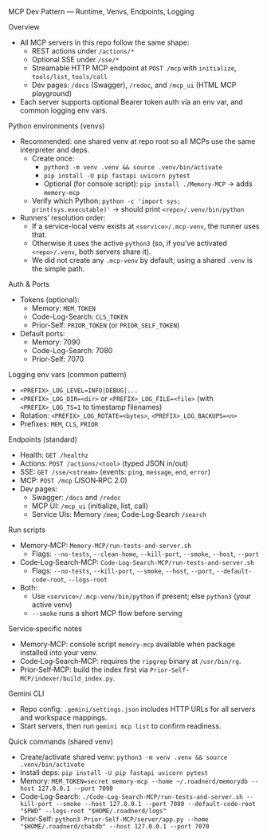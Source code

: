 MCP Dev Pattern — Runtime, Venvs, Endpoints, Logging

Overview
- All MCP servers in this repo follow the same shape:
  - REST actions under `/actions/*`
  - Optional SSE under `/sse/*`
  - Streamable HTTP MCP endpoint at `POST /mcp` with `initialize`, `tools/list`, `tools/call`
  - Dev pages: `/docs` (Swagger), `/redoc`, and `/mcp_ui` (HTML MCP playground)
- Each server supports optional Bearer token auth via an env var, and common logging env vars.

Python environments (venvs)
- Recommended: one shared venv at repo root so all MCPs use the same interpreter and deps.
  - Create once:
    - `python3 -m venv .venv && source .venv/bin/activate`
    - `pip install -U pip fastapi uvicorn pytest`
    - Optional (for console script): `pip install ./Memory-MCP` → adds `memory-mcp`
  - Verify which Python: `python -c 'import sys; print(sys.executable)'` → should print `<repo>/.venv/bin/python`
- Runners’ resolution order:
  - If a service-local venv exists at `<service>/.mcp-venv`, the runner uses that.
  - Otherwise it uses the active `python3` (so, if you’ve activated `<repo>/.venv`, both servers share it).
  - We did not create any `.mcp-venv` by default; using a shared `.venv` is the simple path.

Auth & Ports
- Tokens (optional):
  - Memory: `MEM_TOKEN`
  - Code-Log-Search: `CLS_TOKEN`
  - Prior-Self: `PRIOR_TOKEN` (or `PRIOR_SELF_TOKEN`)
- Default ports:
  - Memory: 7090
  - Code-Log-Search: 7080
  - Prior-Self: 7070

Logging env vars (common pattern)
- `<PREFIX>_LOG_LEVEL=INFO|DEBUG|...`
- `<PREFIX>_LOG_DIR=<dir>` or `<PREFIX>_LOG_FILE=<file>` (with `<PREFIX>_LOG_TS=1` to timestamp filenames)
- Rotation: `<PREFIX>_LOG_ROTATE=<bytes>`, `<PREFIX>_LOG_BACKUPS=<n>`
- Prefixes: `MEM`, `CLS`, `PRIOR`

Endpoints (standard)
- Health: `GET /healthz`
- Actions: `POST /actions/<tool>` (typed JSON in/out)
- SSE: `GET /sse/<stream>` (events: `ping`, `message`, `end`, `error`)
- MCP: `POST /mcp` (JSON‑RPC 2.0)
- Dev pages:
  - Swagger: `/docs` and `/redoc`
  - MCP UI: `/mcp_ui` (initialize, list, call)
  - Service UIs: Memory `/mem`; Code‑Log‑Search `/search`

Run scripts
- Memory‑MCP: `Memory-MCP/run-tests-and-server.sh`
  - Flags: `--no-tests`, `--clean-home`, `--kill-port`, `--smoke`, `--host`, `--port`
- Code‑Log‑Search‑MCP: `Code-Log-Search-MCP/run-tests-and-server.sh`
  - Flags: `--no-tests`, `--kill-port`, `--smoke`, `--host`, `--port`, `--default-code-root`, `--logs-root`
- Both:
  - Use `<service>/.mcp-venv/bin/python` if present; else `python3` (your active venv)
  - `--smoke` runs a short MCP flow before serving

Service‑specific notes
- Memory‑MCP: console script `memory-mcp` available when package installed into your venv.
- Code‑Log‑Search‑MCP: requires the `ripgrep` binary at `/usr/bin/rg`.
- Prior‑Self‑MCP: build the index first via `Prior-Self-MCP/indexer/build_index.py`.

Gemini CLI
- Repo config: `.gemini/settings.json` includes HTTP URLs for all servers and workspace mappings.
- Start servers, then run `gemini mcp list` to confirm readiness.

Quick commands (shared venv)
- Create/activate shared venv: `python3 -m venv .venv && source .venv/bin/activate`
- Install deps: `pip install -U pip fastapi uvicorn pytest`
- Memory: `MEM_TOKEN=secret memory-mcp --home ~/.roadnerd/memorydb --host 127.0.0.1 --port 7090`
- Code‑Log‑Search: `./Code-Log-Search-MCP/run-tests-and-server.sh --kill-port --smoke --host 127.0.0.1 --port 7080 --default-code-root "$PWD" --logs-root "$HOME/.roadnerd/logs"`
- Prior‑Self: `python3 Prior-Self-MCP/server/app.py --home "$HOME/.roadnerd/chatdb" --host 127.0.0.1 --port 7070`

